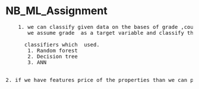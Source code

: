 # NB_ML_Assignment

<pre>
    1. we can classify given data on the bases of grade ,country ,city .
       we assume grade  as a target variable and classify the data.
      
      classifiers which  used.
       1. Random forest
       2. Decision tree
       3. ANN 
   

2. if we have features price of the properties than we can predict the price ofthe properties on the bases of the other features.

</pre>
